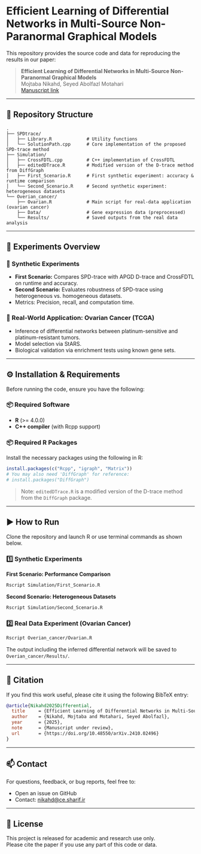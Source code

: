 # Efficient Learning of Differential Networks in Multi-Source Non-Paranormal Graphical Models

This repository provides the source code and data for reproducing the results in our paper:

> **Efficient Learning of Differential Networks in Multi-Source Non-Paranormal Graphical Models**  
> Mojtaba Nikahd, Seyed Abolfazl Motahari  
> [Manuscript link](https://doi.org/10.48550/arXiv.2410.02496)

---

## 📂 Repository Structure

```
.
├── SPDtrace/
│   ├── Library.R             # Utility functions
│   └── SolutionPath.cpp      # Core implementation of the proposed SPD-trace method
├── Simulation/
│   ├── CrossFDTL.cpp         # C++ implementation of CrossFDTL
│   ├── editedDTrace.R        # Modified version of the D-trace method from DiffGraph
│   ├── First_Scenario.R      # First synthetic experiment: accuracy & runtime comparison
│   └── Second_Scenario.R     # Second synthetic experiment: heterogeneous datasets
└── Overian_cancer/
    ├── Ovarian.R             # Main script for real-data application (ovarian cancer)
    ├── Data/                 # Gene expression data (preprocessed)
    └── Results/              # Saved outputs from the real data analysis
```

---

## 🧪 Experiments Overview

### 🔬 Synthetic Experiments
- **First Scenario:** Compares SPD-trace with APGD D-trace and CrossFDTL on runtime and accuracy.
- **Second Scenario:** Evaluates robustness of SPD-trace using heterogeneous vs. homogeneous datasets.
- Metrics: Precision, recall, and computation time.

### 🧬 Real-World Application: Ovarian Cancer (TCGA)
- Inference of differential networks between platinum-sensitive and platinum-resistant tumors.
- Model selection via StARS.
- Biological validation via enrichment tests using known gene sets.

---

## ⚙️ Installation & Requirements

Before running the code, ensure you have the following:

### 📦 Required Software
- **R** (>= 4.0.0)
- **C++ compiler** (with Rcpp support)

### 📦 Required R Packages

Install the necessary packages using the following in R:

```r
install.packages(c("Rcpp", "igraph", "Matrix"))
# You may also need 'DiffGraph' for reference:
# install.packages("DiffGraph")
```

> Note: `editedDTrace.R` is a modified version of the D-trace method from the `DiffGraph` package.

---

## ▶️ How to Run

Clone the repository and launch R or use terminal commands as shown below.

### 1️⃣ Synthetic Experiments

**First Scenario: Performance Comparison**
```bash
Rscript Simulation/First_Scenario.R
```

**Second Scenario: Heterogeneous Datasets**
```bash
Rscript Simulation/Second_Scenario.R
```

### 2️⃣ Real Data Experiment (Ovarian Cancer)

```bash
Rscript Overian_cancer/Ovarian.R
```

The output including the inferred differential network will be saved to `Overian_cancer/Results/`.

---

## 📖 Citation

If you find this work useful, please cite it using the following BibTeX entry:

```bibtex
@article{Nikahd2025Differential,
  title     = {Efficient Learning of Differential Networks in Multi-Source Non-Paranormal Graphical Models},
  author    = {Nikahd, Mojtaba and Motahari, Seyed Abolfazl},
  year      = {2025},
  note      = {Manuscript under review},
  url       = {https://doi.org/10.48550/arXiv.2410.02496}
}
```

---

## 📫 Contact

For questions, feedback, or bug reports, feel free to:

- Open an issue on GitHub  
- Contact: [nikahd@ce.sharif.ir](mailto:nikahd@ce.sharif.ir)

---

## 📝 License

This project is released for academic and research use only.  
Please cite the paper if you use any part of this code or data.
